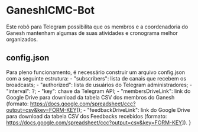# GaneshICMC-Bot
Este robô para Telegram possibilita que os membros e a coordenadoria do Ganesh mantenham algumas de suas atividades e cronograma melhor organizados.

## config.json
Para pleno funcionamento, é necessário construir um arquivo config.json com a seguinte estrutura:
	- "subscribers": lista de canais que recebem os broadcasts;
	- "authorized": lista de usuários do Telegram administradores;
	- "interval": ?;
	- "key": chave da Telegram API;
	- "membersDriveLink": link do Google Drive para download da tabela CSV dos membros do Ganesh (formato: https://docs.google.com/spreadsheet/ccc?output=csv&key=FORM-KEY]);
	- "feedbackDriveLink": link do Google Drive para download da tabela CSV dos Feedbacks recebidos (formato: https://docs.google.com/spreadsheet/ccc?output=csv&key=FORM-KEY]).
}
